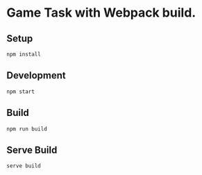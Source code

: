 # Game Task with Webpack build.

## Setup

`npm install`

## Development

`npm start`

## Build

`npm run build`

## Serve Build

`serve build`